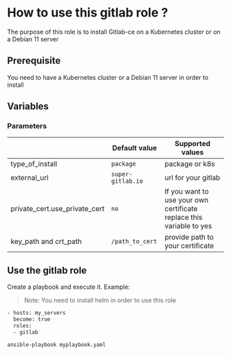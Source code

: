 # How to use this gitlab role  ?

The purpose of this role is to install Gitlab-ce on a Kubernetes cluster or on a Debian 11 server

## Prerequisite

You need to have a Kubernetes cluster or a Debian 11 server in order to install

## Variables

### Parameters

|                | Default value                         | Supported values                         |
|----------------|-------------------------------|-----------------------------|
| type_of_install | `package` | package or k8s           |
| external_url | `super-gitlab.io` | url for your gitlab |
| private_cert.use_private_cert | `no` | If you want to use your own certificate replace this variable to yes|
| key_path and crt_path | `/path_to_cert` | provide path to your certificate |

## Use the gitlab role

Create a playbook and execute it. Example:
> Note: You need to install helm in order to use this role

```bash
- hosts: my_servers
  become: true
  roles:
  - gitlab
```

`ansible-playbook myplaybook.yaml`

